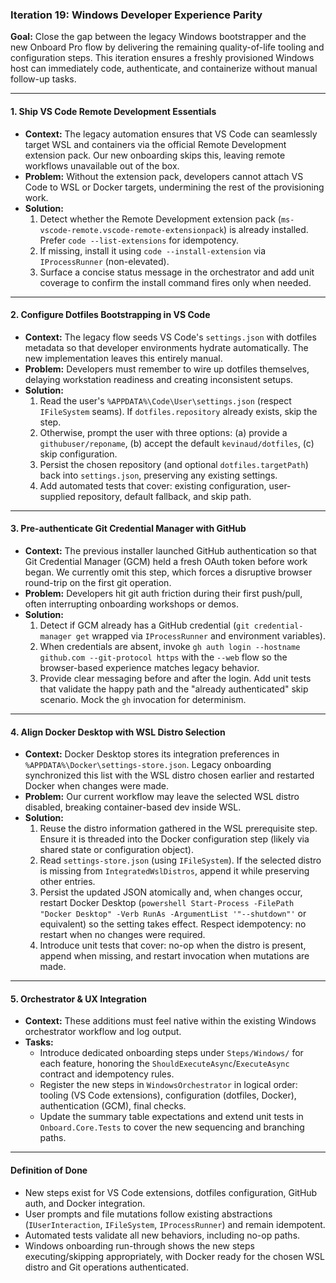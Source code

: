 ### **Iteration 19: Windows Developer Experience Parity**

**Goal:** Close the gap between the legacy Windows bootstrapper and the new Onboard Pro flow by delivering the remaining quality-of-life tooling and configuration steps. This iteration ensures a freshly provisioned Windows host can immediately code, authenticate, and containerize without manual follow-up tasks.

---

#### **1. Ship VS Code Remote Development Essentials**

*   **Context:** The legacy automation ensures that VS Code can seamlessly target WSL and containers via the official Remote Development extension pack. Our new onboarding skips this, leaving remote workflows unavailable out of the box.
*   **Problem:** Without the extension pack, developers cannot attach VS Code to WSL or Docker targets, undermining the rest of the provisioning work.
*   **Solution:**
    1. Detect whether the Remote Development extension pack (`ms-vscode-remote.vscode-remote-extensionpack`) is already installed. Prefer `code --list-extensions` for idempotency.
    2. If missing, install it using `code --install-extension` via `IProcessRunner` (non-elevated).
    3. Surface a concise status message in the orchestrator and add unit coverage to confirm the install command fires only when needed.

---

#### **2. Configure Dotfiles Bootstrapping in VS Code**

*   **Context:** The legacy flow seeds VS Code's `settings.json` with dotfiles metadata so that developer environments hydrate automatically. The new implementation leaves this entirely manual.
*   **Problem:** Developers must remember to wire up dotfiles themselves, delaying workstation readiness and creating inconsistent setups.
*   **Solution:**
    1. Read the user's `%APPDATA%\Code\User\settings.json` (respect `IFileSystem` seams). If `dotfiles.repository` already exists, skip the step.
    2. Otherwise, prompt the user with three options: (a) provide a `githubuser/reponame`, (b) accept the default `kevinaud/dotfiles`, (c) skip configuration.
    3. Persist the chosen repository (and optional `dotfiles.targetPath`) back into `settings.json`, preserving any existing settings.
    4. Add automated tests that cover: existing configuration, user-supplied repository, default fallback, and skip path.

---

#### **3. Pre-authenticate Git Credential Manager with GitHub**

*   **Context:** The previous installer launched GitHub authentication so that Git Credential Manager (GCM) held a fresh OAuth token before work began. We currently omit this step, which forces a disruptive browser round-trip on the first git operation.
*   **Problem:** Developers hit git auth friction during their first push/pull, often interrupting onboarding workshops or demos.
*   **Solution:**
    1. Detect if GCM already has a GitHub credential (`git credential-manager get` wrapped via `IProcessRunner` and environment variables).
    2. When credentials are absent, invoke `gh auth login --hostname github.com --git-protocol https` with the `--web` flow so the browser-based experience matches legacy behavior.
    3. Provide clear messaging before and after the login. Add unit tests that validate the happy path and the "already authenticated" skip scenario. Mock the `gh` invocation for determinism.

---

#### **4. Align Docker Desktop with WSL Distro Selection**

*   **Context:** Docker Desktop stores its integration preferences in `%APPDATA%\Docker\settings-store.json`. Legacy onboarding synchronized this list with the WSL distro chosen earlier and restarted Docker when changes were made.
*   **Problem:** Our current workflow may leave the selected WSL distro disabled, breaking container-based dev inside WSL.
*   **Solution:**
    1. Reuse the distro information gathered in the WSL prerequisite step. Ensure it is threaded into the Docker configuration step (likely via shared state or configuration object).
    2. Read `settings-store.json` (using `IFileSystem`). If the selected distro is missing from `IntegratedWslDistros`, append it while preserving other entries.
    3. Persist the updated JSON atomically and, when changes occur, restart Docker Desktop (`powershell Start-Process -FilePath "Docker Desktop" -Verb RunAs -ArgumentList '"--shutdown"'` or equivalent) so the setting takes effect. Respect idempotency: no restart when no changes were required.
    4. Introduce unit tests that cover: no-op when the distro is present, append when missing, and restart invocation when mutations are made.

---

#### **5. Orchestrator & UX Integration**

*   **Context:** These additions must feel native within the existing Windows orchestrator workflow and log output.
*   **Tasks:**
    * Introduce dedicated onboarding steps under `Steps/Windows/` for each feature, honoring the `ShouldExecuteAsync`/`ExecuteAsync` contract and idempotency rules.
    * Register the new steps in `WindowsOrchestrator` in logical order: tooling (VS Code extensions), configuration (dotfiles, Docker), authentication (GCM), final checks.
    * Update the summary table expectations and extend unit tests in `Onboard.Core.Tests` to cover the new sequencing and branching paths.

---

#### **Definition of Done**

* New steps exist for VS Code extensions, dotfiles configuration, GitHub auth, and Docker integration.
* User prompts and file mutations follow existing abstractions (`IUserInteraction`, `IFileSystem`, `IProcessRunner`) and remain idempotent.
* Automated tests validate all new behaviors, including no-op paths.
* Windows onboarding run-through shows the new steps executing/skipping appropriately, with Docker ready for the chosen WSL distro and Git operations authenticated.
